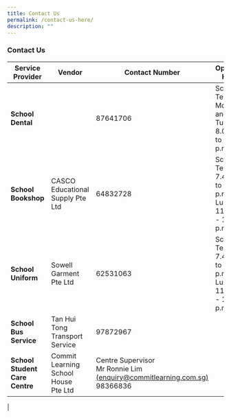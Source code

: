 ```yaml
---
title: Contact Us
permalink: /contact-us-here/
description: ""
---
```

### **Contact Us**

| Service Provider | Vendor | Contact Number | Operating Hours |
|---|---|---|---|
| **School Dental** |  | 87641706 | School Term:<br>Monday and Tuesday <br>8.00 a.m to 5.00 p.m |
| **School Bookshop** | CASCO Educational Supply Pte Ltd | 64832728 | School Term:<br>7.40 a.m to 2.00 p.m<br>Lunch: 11.30 a.m - 12.30 p.m |
| **School Uniform**  | Sowell Garment Pte Ltd  | 62531063  | School Term:<br>7.40 a.m to 2.00 p.m<br>Lunch: 11.30 a.m - 12.30 p.m |
|  **School Bus Service** | Tan Hui Tong Transport Service  | 97872967  |   |
| **School Student Care Centre**  | Commit Learning School House<br>Pte Ltd  | Centre Supervisor<br>Mr Ronnie Lim<br>[(enquiry@commitlearning.com.sg)](mailto:enquiry@commitlearning.com.sg)<br>98366836  |  |
|